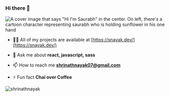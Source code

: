 ### Hi there 👋

![A cover image that says "Hi I'm Saurabh" in the center. On left, there's a cartoon character representing saurabh who is holding sunflower in his one hand](https://media.giphy.com/media/OF0yOAufcWLfi/source.gif)

- 👨‍💻 All of my projects are available at [https://snayak.dev/](https://snayak.dev/)

- 💬 Ask me about **react, javascript, sass**

- 📫 How to reach me **shrinathnayak07@gmail.com**

- ⚡ Fun fact **Chai over Coffee**

<img src="https://github-readme-stats.vercel.app/api?username=shrinathnayak07&show_icons=true" alt="shrinathnayak" />
<!--
<p align="left">
 <img src="https://konpa.github.io/devicon/devicon.git/icons/react/react-original-wordmark.svg" alt="react" width="50" height="50"/> <img src="https://konpa.github.io/devicon/devicon.git/icons/bootstrap/bootstrap-plain.svg" alt="bootstrap" width="50" height="50"/> <img src="https://konpa.github.io/devicon/devicon.git/icons/css3/css3-original-wordmark.svg" alt="css3" width="20" height="20"/> <img src="https://konpa.github.io/devicon/devicon.git/icons/javascript/javascript-original.svg" alt="javascript" width="20" height="20"/> <img src="https://konpa.github.io/devicon/devicon.git/icons/mongodb/mongodb-original-wordmark.svg" alt="mongodb" width="20" height="20"/> <img src="https://konpa.github.io/devicon/devicon.git/icons/sass/sass-original.svg" alt="sass" width="20" height="20"/> <img src="https://konpa.github.io/devicon/devicon.git/icons/nodejs/nodejs-original-wordmark.svg" alt="nodejs" width="20" height="20"/></p>
<p align="left">
<a href="https://twitter.com/shrinathsnayak" target="blank"><img align="center" src="https://cdn.jsdelivr.net/npm/simple-icons@3.0.1/icons/twitter.svg" alt="shrinathsnayak" height="20" width="20" /></a>
<a href="https://linkedin.com/in/shrinath-nayak" target="blank"><img align="center" src="https://cdn.jsdelivr.net/npm/simple-icons@3.0.1/icons/linkedin.svg" alt="shrinath-nayak" height="20" width="20" /></a>
<a href="https://fb.com/abhi.nayak07" target="blank"><img align="center" src="https://cdn.jsdelivr.net/npm/simple-icons@3.0.1/icons/facebook.svg" alt="abhi.nayak07" height="20" width="20" /></a>
<a href="https://instagram.com/thatskinnnyguy" target="blank"><img align="center" src="https://cdn.jsdelivr.net/npm/simple-icons@3.0.1/icons/instagram.svg" alt="thatskinnnyguy" height="20" width="20" /></a>
</p>


**shrinathnayak07/shrinathnayak07** is a ✨ _special_ ✨ repository because its `README.md` (this file) appears on your GitHub profile.

Here are some ideas to get you started:

- 🔭 I’m currently working on ...
- 🌱 I’m currently learning ...
- 👯 I’m looking to collaborate on ...
- 🤔 I’m looking for help with ...
- 💬 Ask me about ...
- 📫 How to reach me: ...
- 😄 Pronouns: ...
- ⚡ Fun fact: ...

-->
